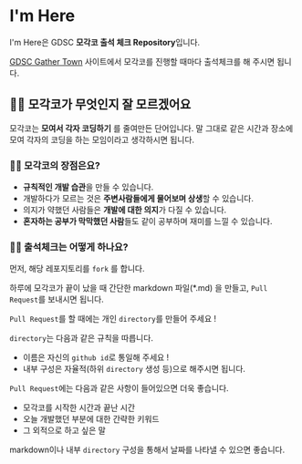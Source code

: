# I'm Here

 I'm Here은 GDSC **모각코 출석 체크 Repository**입니다.

 [GDSC Gather Town](https://gather.town/app/n14P3PJDoutZBVgP/GDSC_UOS) 사이트에서 모각코를 진행할 때마다 출석체크를 해 주시면 됩니다.

## 🙋‍♂️ 모각코가 무엇인지 잘 모르겠어요

 모각코는 **모여서 각자 코딩하기** 를 줄여만든 단어입니다. 말 그대로 같은 시간과 장소에 모여 각자의 코딩을 하는 모임이라고 생각하시면 됩니다.

### 💁‍♀️ 모각코의 장점은요?

- **규칙적인 개발 습관**을 만들 수 있습니다.
- 개발하다가 모르는 것은 **주변사람들에게 물어보며 상생**할 수 있습니다.
- 의지가 약했던 사람들은 **개발에 대한 의지**가 다질 수 있습니다.
- **혼자하는 공부가 막막했던 사람**들도 같이 공부하며 재미를 느낄 수 있습니다.

### 💁‍♂️ 출석체크는 어떻게 하나요?

 먼저, 해당 레포지토리를 `fork` 를 합니다.

 하루에 모각코가 끝이 났을 때 간단한 markdown 파일(*.md) 을 만들고, `Pull Request`를 보내시면 됩니다.

 `Pull Request`를 할 때에는 개인 `directory`를 만들어 주세요 !

 `directory`는 다음과 같은 규칙을 따릅니다.

- 이름은 자신의 `github id`로 통일해 주세요 !
- 내부 구성은 자율적(하위 `directory` 생성 등)으로 해주시면 됩니다.

 `Pull Request`에는 다음과 같은 사항이 들어있으면 더욱 좋습니다.

- 모각코를 시작한 시간과 끝난 시간
- 오늘 개발했던 부분에 대한 간략한 키워드
- 그 외적으로 하고 싶은 말

 markdown이나 내부 `directory` 구성을 통해서 날짜를 나타낼 수 있으면 좋습니다.

